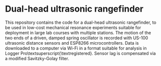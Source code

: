 # Dual-head ultrasonic rangefinder

This repository contains the code for a dual-head ultrasonic rangefinder, to be used in low-cost mechanical resonance experiments suitable for deployment in large lab courses with multiple stations. The motion of the two ends of a driven, damped spring oscillator is recorded with US-100 ultrasonic distance sensors and ESP8266 microcontrollers. Data is downloaded to a computer via Wi-Fi in a format suitable for analysis in Logger Pro\textsuperscript{\textregistered}. Sensor lag is compensated via a modified Savitzky-Golay filter. 
